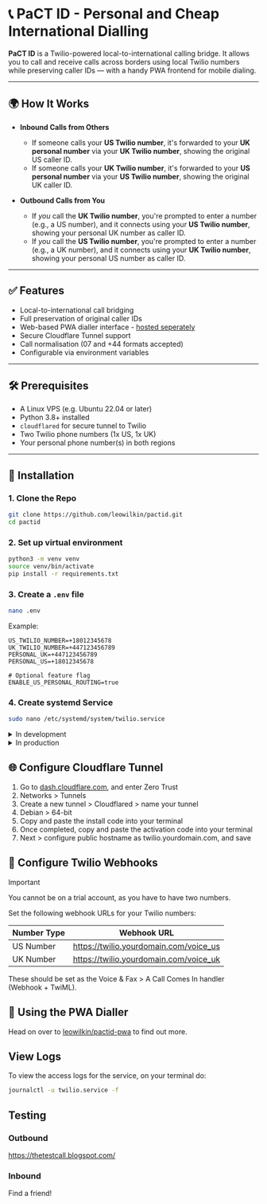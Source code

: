 # 📞 PaCT ID - Personal and Cheap International Dialling

**PaCT ID** is a Twilio-powered local-to-international calling bridge. It allows you to call and receive calls across borders using local Twilio numbers while preserving caller IDs — with a handy PWA frontend for mobile dialing.

---

## 🌍 How It Works

- **Inbound Calls from Others**  
  - If someone calls your **US Twilio number**, it's forwarded to your **UK personal number** via your **UK Twilio number**, showing the original US caller ID.
  - If someone calls your **UK Twilio number**, it's forwarded to your **US personal number** via your **US Twilio number**, showing the original UK caller ID.

- **Outbound Calls from You**  
  - If *you* call the **UK Twilio number**, you're prompted to enter a number (e.g., a US number), and it connects using your **US Twilio number**, showing your personal UK number as caller ID.
  - If *you* call the **US Twilio number**, you're prompted to enter a number (e.g., a UK number), and it connects using your **UK Twilio number**, showing your personal US number as caller ID.

---

## ✅ Features

- Local-to-international call bridging
- Full preservation of original caller IDs
- Web-based PWA dialler interface - [hosted seperately](https://github.com/leowilkin/pactid-pwa)
- Secure Cloudflare Tunnel support
- Call normalisation (07 and +44 formats accepted)
- Configurable via environment variables

---

## 🛠 Prerequisites

- A Linux VPS (e.g. Ubuntu 22.04 or later)
- Python 3.8+ installed
- `cloudflared` for secure tunnel to Twilio
- Two Twilio phone numbers (1x US, 1x UK)
- Your personal phone number(s) in both regions

---

## 🔧 Installation

### 1. Clone the Repo

```bash
git clone https://github.com/leowilkin/pactid.git
cd pactid
```

### 2. Set up virtual environment

```bash
python3 -m venv venv
source venv/bin/activate
pip install -r requirements.txt
```

### 3. Create a `.env` file

```bash
nano .env
```

Example:

```env
US_TWILIO_NUMBER=+18012345678
UK_TWILIO_NUMBER=+447123456789
PERSONAL_UK=+447123456789
PERSONAL_US=+18012345678

# Optional feature flag
ENABLE_US_PERSONAL_ROUTING=true
```

### 4. Create systemd Service

```bash
sudo nano /etc/systemd/system/twilio.service
```

<details>
<summary>In development</summary>


In that crispy new file, paste [this weird ass code](https://github.com/leowilkin/pactid/blob/main/systemd/python.ini) in, and apparently it makes it run automatically which is pretty neat.

Then hit it with an enable & start

```bash
sudo systemctl daemon-reexec
sudo systemctl daemon-reload
sudo systemctl enable twilio
sudo systemctl start twilio
```
</details>

<details>
<summary>In production</summary>


"Apparently" using Flask servers in prod isn't such a good idea, so when you're running it for realsies, use [this systemd file](https://github.com/leowilkin/pactid/blob/main/systemd/gunicorn.ini)

Then hit it with an refresh

```bash
sudo systemctl daemon-reexec
sudo systemctl daemon-reload
sudo systemctl refresh twilio
```
</details>



## 🌐 Configure Cloudflare Tunnel

1. Go to [dash.cloudflare.com](dash.cloudflare.com), and enter Zero Trust
2. Networks > Tunnels
3. Create a new tunnel > Cloudflared > name your tunnel
4. Debian > 64-bit
5. Copy and paste the install code into your terminal
6. Once completed, copy and paste the activation code into your terminal
7. Next > configure public hostname as twilio.yourdomain.com, and save

## 🔁 Configure Twilio Webhooks

> [!IMPORTANT]  
> You cannot be on a trial account, as you have to have two numbers.

Set the following webhook URLs for your Twilio numbers:

| Number Type |               Webhook URL              |
|-------------|:--------------------------------------:|
| US Number   | https://twilio.yourdomain.com/voice_us |
| UK Number   | https://twilio.yourdomain.com/voice_uk |

These should be set as the Voice & Fax > A Call Comes In handler (Webhook + TwiML).

## 📱 Using the PWA Dialler

Head on over to [leowilkin/pactid-pwa](github.com/leowilkin/pactid-pwa) to find out more.

## View Logs

To view the access logs for the service, on your terminal do:

```bash
journalctl -u twilio.service -f
```

## Testing

### Outbound

https://thetestcall.blogspot.com/

### Inbound

Find a friend!
